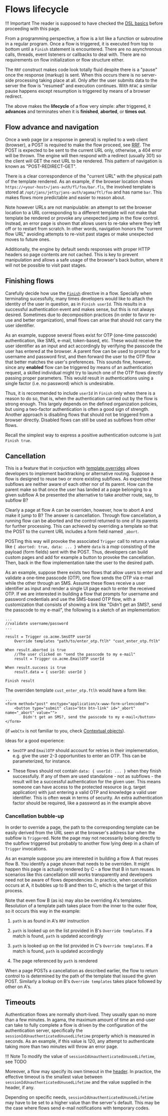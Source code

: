 # Flows lifecycle

!!! Important
    The reader is supposed to have checked the [DSL basics](./dsl.md) before proceeding with this page.
    
From a programming perspective, a flow is a lot like a function or subroutine in a regular program. Once a flow is triggered, it is executed from top to bottom until a `Finish` statement is encountered. There are no asynchronous calls, threads, event listeners or callbacks to deal with. There are no requirements on flow initialization or flow structure either.

The `RRF` construct makes code look totally fluid despite there is a "pause" once the response (markup) is sent. When this occurs there is no server-side processing taking place at all. Only after the user submits data to the server the flow is "resumed" and execution continues. With `RFAC` a similar pause happens except resumption is triggered by means of a browser redirect.

The above makes the **lifecycle** of a flow very simple: after triggered, it **advances** and terminates when it is **finished**, **aborted**, or **times out**. 

## Flow advance and navigation

Once a web page (or a response in general) is replied to a web client (browser), a POST is required to make the flow proceed, see [RRF](./dsl-full.md#RRF). The POST is expected to be sent to the current URL only, otherwise, a 404 error will be thrown. The engine will then respond with a redirect (usually 301) so the client will GET the next URL to be rendered. This pattern of navigation is known as "POST-REDIRECT-GET".

There is a clear correspondence of the "current URL" with the physical path of the template rendered. As an example, if the browser location shows `https://<your-host>/jans-auth/fl/foo/bar.fls`, the involved template is stored at `/opt/jans/jetty/jans-auth/agama/ftl/foo` and has name `bar`. This makes flows more predictable and easier to reason about.

Note however URLs are not manipulable: an attempt to set the browser location to a URL corresponding to a different template will not make that template be rendered or provoke any unexpected jump in the flow control. Instead, an error page is shown that allows users to re-take where they left off or to restart from scratch. In other words, navigation honors the "current flow URL" avoiding attempts to re-visit past stages or make unexpected moves to future ones.

Additionally, the engine by default sends responses with proper HTTP headers so page contents are not cached. This is key to prevent manipulation and allows a safe usage of the browser's back button, where it will not be possible to visit past stages. 

## Finishing flows

Carefully decide how use the [`Finish`](./dsl-full.md#flow-finish) directive in a flow. Specially when terminating sucessfully, many times developers would like to attach the identity of the user in question, as in `Finish userId`. This results in a successful authentication event and makes sense, but this is not always desired. Sometimes due to decomposition practices (in order to favor re-use and better organization), small flows can arise that should not carry the user identifier.

As an example, suppose several flows exist for OTP (one-time passcode) authentication, like SMS, e-mail, token-based, etc. These would receive the user identifier as an input and act accordingly by verifying the passcode the user has entered at the browser. A parent flow can be used to prompt for a username and password first, and then forward the user to the OTP flow that better matches the user's preferences. This sounds fine, however, since any **enabled** flow can be triggered by means of an authentication request, a skilled individual might try to launch one of the OTP flows directly passing proper parameters. This would result in authentications using a single factor (i.e. no password) which is undesirable.

Thus, it is recommended to include `userId` in `Finish` only when there is a reason to do so, that is, when the authentication carried out by the flow is strong enough. This largely depends on the defined organization policies, but using a two-factor authentication is often a good sign of strength. Another approach is disabling flows that should not be triggered from a browser directly. Disabled flows can still be used as subflows from other flows.

Recall the simplest way to express a positive authentication outcome is just `Finish true`.

## Cancellation

This is a feature that in conjuction with [template overrides](./dsl-full.md#template-overrides) allows developers to implement backtracking or alternative routing. Suppose a flow is designed to reuse two or more existing subflows. As expected these subflows are neither aware of each other nor of its parent. How can the parent make so that once the user has landed at a page belonging to a given subflow A be presented the alternative to take another route, say, to subflow B?

Clearly a page at flow A can be overriden, however, how to abort A and make it jump to B? The answer is cancellation. Through flow cancellation, a running flow can be aborted and the control returned to one of its parents for further processing. This can achieved by overriding a template so that the POST to the current URL includes a form field named `_abort`.

POSTing this way will provoke the associated `Trigger` call to return a value like `{ aborted: true, data: ... }` where `data` is a _map_ consisting of the payload (form fields) sent with the POST. Thus, developers can build custom pages and add for example a button to provoke the cancellation. Then, back in the flow implementation take the user to the desired path.

As an example, suppose there exists two flows that allow users to enter and validate a one-time passcode (OTP), one flow sends the OTP via e-mail while the other through an SMS. Assume these flows receive a user identifier as input and render a single UI page each to enter the received OTP. If we are interested in building a flow that prompts for username and password credentials and use the SMS-based OTP flow, with a customization that consists of showing a link like "Didn't get an SMS?, send the passcode to my e-mail", the following is a sketch of an implementation:

```
...
//validate username/password
...

result = Trigger co.acme.SmsOTP userId
    Override templates "path/to/enter_otp.ftlh" "cust_enter_otp.ftlh"

When result.aborted is true
    //The user clicked on "send the passcode to my e-mail"
    result = Trigger co.acme.EmailOTP userId

When result.success is true
	result.data = { userId: userId }

Finish result

```

The overriden template `cust_enter_otp.ftlh` would have a form like:

```
...
<form method="post" enctype="application/x-www-form-urlencoded">
    <button type="submit" class="btn btn-link" id="_abort" name="_abort" value="">
        Didn't get an SMS?, send the passcode to my e-mail</button>
</form>
```

(if `webCtx` is not familiar to you, check [Contextual objects](./flows-lifecycle.md#contextual-objects)).

Ideas for a good experience:

- `SmsOTP` and `EmailOTP` should account for retries in their implementation, e.g. give the user 2-3 opportunities to enter an OTP. This can be parameterized, for instance.

- These flows should not contain `data: { userId: ... }` when they finish successfully. If any of them are used standalone - not as subflows - the result will be a successful authentication for the given user. This means someone can have access to the protected resource (e.g. target application) with just entering a valid OTP and knowledge a valid user identifier. This is often weak in terms of security. An extra authentication factor should be required, like a password as in the example above

### Cancellation bubble-up

In order to override a page, the path to the corresponding template can be easily derived from the URL seen at the browser's address bar when the subflow is `Trigger`ed. Note the page may not necessarily belong directly to the subflow  triggered but probably to another flow lying deep in a chain of `Trigger` invocations. 

As an example suppose you are interested in building a flow A that reuses flow B. You identify a page shown that needs to be overriden. It might happen this page is actually rendered by C - a flow that B in turn reuses. In scenarios like this cancellation still works transparently and developers need not be aware of flows dependencies. In practice, when cancellation occurs at A, it bubbles up to B and then to C, which is the target of this process. 

Note that even flow B (as is) may also be overriding A's templates. Resolution of a template path takes place from the inner to the outer flow, so it occurs this way in the example:

1. `path` is as found in A's `RRF` instruction

1. `path` is looked up on the list provided in B's `Override templates`. If a match is found, `path` is updated accordingly 

1. `path` is looked up on the list provided in C's `Override templates`. If a match is found, `path` is updated accordingly

1. The page referenced by `path` is rendered

When a page POSTs a cancellation as described earlier, the flow to return control to is determined by the path of the template that issued the given POST. Similarly a lookup on B's `Override templates` takes place followed by other on A's. 

## Timeouts

Authentication flows are normally short-lived. They usually span no more than a few minutes. In agama, the maximum amount of time an end-user can take to fully complete a flow is driven by the configuration of the authentication server, specifically the `sessionIdUnauthenticatedUnusedLifetime` property which is measured in seconds. As an example, if this value is 120, any attempt to authenticate taking more than two minutes will throw an error page.

!!! Note
    To modify the value of `sessionIdUnauthenticatedUnusedLifetime`, see TODO

Moreover, a flow may specify its own timeout in the [header](./dsl-full#header-basics). In practice, the effective timeout is the smallest value between `sessionIdUnauthenticatedUnusedLifetime` and the value supplied in the header, if any.

Depending on specific needs, `sessionIdUnauthenticatedUnusedLifetime` may have to be set to a higher value than the server's default. This may be the case where flows send e-mail notifications with temporary codes.
